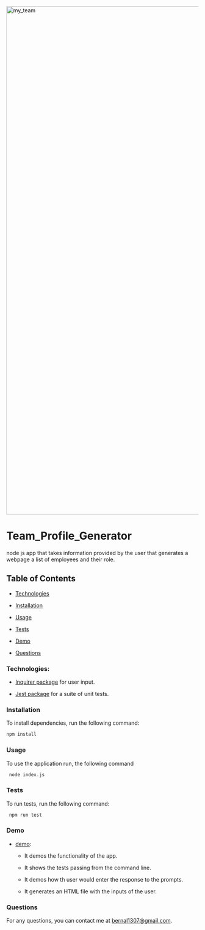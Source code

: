 <img width="1327" alt="my_team" src="https://user-images.githubusercontent.com/82916926/138620509-4f0431f8-d7e4-4111-aaf6-fd736886ba80.png">


# Team_Profile_Generator

node js app that takes information provided by the user that generates a webpage a list of employees and their role.

## Table of Contents

- [Technologies](#technologies)

- [Installation](#installation)

- [Usage](#usage)

- [Tests](#tests)

- [Demo](#demo)

- [Questions](#questions)

### Technologies:

- [Inquirer package](https://www.npmjs.com/package/inquirer) for user input.

- [Jest package](https://www.npmjs.com/package/jest) for a suite of unit tests.

### Installation

To install dependencies, run the following command:

```bash
npm install
```

### Usage

To use the application run, the following command

```bash
 node index.js
```

### Tests

To run tests, run the following command:

```bash
 npm run test
```

### Demo

- [demo](https://watch.screencastify.com/v/1sqz0J4Dg62llVg13efC):

  - It demos the functionality of the app.

  - It shows the tests passing from the command line.

  - It demos how th user would enter the response to the prompts.

  - It generates an HTML file with the inputs of the user.

### Questions

For any questions, you can contact me at bernal1307@gmail.com.

